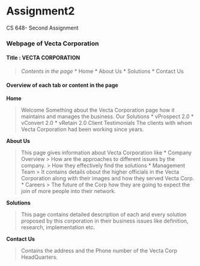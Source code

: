 # Assignment2
 CS 648- Second Assignment

### Webpage of Vecta Corporation
   #### Title : **VECTA CORPORATION**
   > _Contents in the page_
        * Home
        * About Us
        * Solutions
        * Contact Us
#### Overview of each tab or content in the page

**Home**
 > Welcome
   Something about the Vecta Corporation page how it maintains and manages the business.
 > Our Solutions
    * vProspect 2.0
    * vConvert 2.0
    * vRetain 2.0
> Client Testimonials
  The clients with whom Vecta Corporation had been working since years.

  **About Us**
  > This page gives information about Vecta Corporation like
     * Company Overview
       > How are the approaches to different issues by the company.
       > How they effectively find the solutions
     * Management Team
       > It contains details obout the higher officials in the Vecta Corporation along with their images and how they served Vecta Corp.
    * Careers
      > The future of the Corp how they are going to expect the join of more people into their network.

   **Solutions**
   > This page contains detailed description of each and every solution proposed by this corporation in their business issues like definition, research, implementation etc.

   **Contact Us**
   > Contains the address and the Phone number of the Vecta Corp HeadQuarters.
     
    

